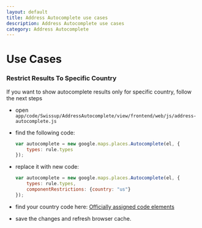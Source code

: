 ```yaml
---
layout: default
title: Address Autocomplete use cases
description: Address Autocomplete use cases
category: Address Autocomplete
---
```


# Use Cases

### Restrict Results To Specific Country

If you want to show autocomplete results only for specific country, follow the next steps

  - open `app/code/Swissup/AddressAutocomplete/view/frontend/web/js/address-autocomplete.js`
  - find the following code:

    ```js
    var autocomplete = new google.maps.places.Autocomplete(el, {
        types: rule.types
    });
    ```

  - replace it with new code:

    ```js
    var autocomplete = new google.maps.places.Autocomplete(el, {
        types: rule.types,
        componentRestrictions: {country: "us"}
    });
    ```

  - find your country code here: [Officially assigned code elements](https://en.wikipedia.org/wiki/ISO_3166-1_alpha-2#Officially_assigned_code_elements)

  - save the changes and refresh browser cache.